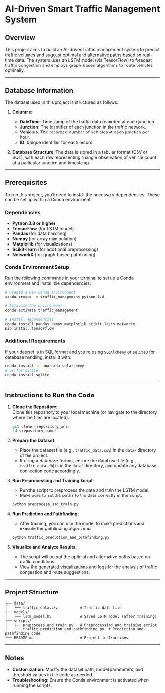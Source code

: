# AI-Driven Smart Traffic Management System

## Overview
This project aims to build an AI-driven traffic management system to predict traffic volumes and suggest optimal and alternative paths based on real-time data. The system uses an LSTM model (via TensorFlow) to forecast traffic congestion and employs graph-based algorithms to route vehicles optimally.

---

## Database Information
The dataset used in this project is structured as follows:

1. **Columns**:
   - **DateTime**: Timestamp of the traffic data recorded at each junction.
   - **Junction**: The identifier of each junction in the traffic network.
   - **Vehicles**: The recorded number of vehicles at each junction per hour.
   - **ID**: Unique identifier for each record.

2. **Database Structure**: The data is stored in a tabular format (CSV or SQL), with each row representing a single observation of vehicle count at a particular junction and timestamp.

---

## Prerequisites
To run this project, you’ll need to install the necessary dependencies. These can be set up within a Conda environment.

### Dependencies
- **Python 3.8 or higher**
- **TensorFlow** (for LSTM model)
- **Pandas** (for data handling)
- **Numpy** (for array manipulation)
- **Matplotlib** (for visualizations)
- **Scikit-learn** (for additional preprocessing)
- **NetworkX** (for graph-based pathfinding)

### Conda Environment Setup
Run the following commands in your terminal to set up a Conda environment and install the dependencies:

```bash
# Create a new Conda environment
conda create -n traffic_management python=3.8

# Activate the environment
conda activate traffic_management

# Install dependencies
conda install pandas numpy matplotlib scikit-learn networkx
pip install tensorflow
```

### Additional Requirements
If your dataset is in SQL format and you’re using `SQLAlchemy` or `sqlite3` for database handling, install it with:

```bash
conda install -c anaconda sqlalchemy
# or for sqlite
conda install sqlite
```

---

## Instructions to Run the Code

1. **Clone the Repository**:  
   Clone this repository to your local machine (or navigate to the directory where the files are located).

   ```bash
   git clone <repository_url>
   cd <repository_name>
   ```

2. **Prepare the Dataset**:
   - Place the dataset file (e.g., `traffic_data.csv`) in the `data/` directory of the project.
   - If using a database format, ensure the database file (e.g., `traffic_data.db`) is in the `data/` directory, and update any database connection code accordingly.

3. **Run Preprocessing and Training Script**:
   - Run the script to preprocess the data and train the LSTM model.
   - Make sure to set the paths to the data correctly in the script.

   ```bash
   python preprocess_and_train.py
   ```

4. **Run Prediction and Pathfinding**:
   - After training, you can use the model to make predictions and execute the pathfinding algorithms.
   
   ```bash
   python traffic_prediction_and_pathfinding.py
   ```

5. **Visualize and Analyze Results**:
   - The script will output the optimal and alternative paths based on traffic conditions.
   - View the generated visualizations and logs for the analysis of traffic congestion and route suggestions.

---

## Project Structure

```
├── data/
│   └── traffic_data.csv          # Traffic data file
├── models/
│   └── lstm_model.h5             # Saved LSTM model (after training)
├── scripts/
│   ├── preprocess_and_train.py   # Preprocessing and training script
│   └── traffic_prediction_and_pathfinding.py  # Prediction and pathfinding code
└── README.md                     # Project instructions
```

---

## Notes
- **Customization**: Modify the dataset path, model parameters, and threshold values in the code as needed.
- **Troubleshooting**: Ensure the Conda environment is activated when running the scripts.
